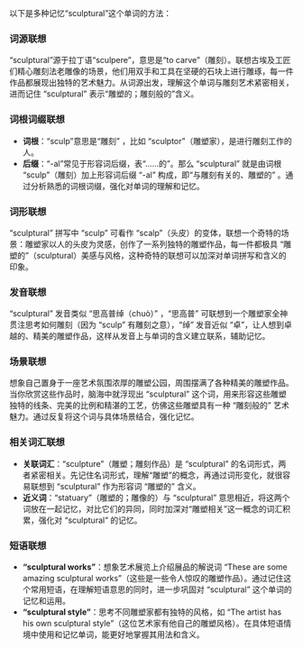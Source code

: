 以下是多种记忆“sculptural”这个单词的方法：

### 词源联想
“sculptural”源于拉丁语“sculpere”，意思是“to carve”（雕刻）。联想古埃及工匠们精心雕刻法老雕像的场景，他们用双手和工具在坚硬的石块上进行雕琢，每一件作品都展现出独特的艺术魅力。从词源出发，理解这个单词与雕刻艺术紧密相关，进而记住 “sculptural” 表示“雕塑的；雕刻般的”含义。 

### 词根词缀联想 
 - **词根**：“sculp”意思是“雕刻” ，比如 “sculptor”（雕塑家），是进行雕刻工作的人。 
 - **后缀**：“-al”常见于形容词后缀，表“……的”。那么 “sculptural” 就是由词根 “sculp”（雕刻）加上形容词后缀 “-al” 构成，即“与雕刻有关的、雕塑的” 。通过分析熟悉的词根词缀，强化对单词的理解和记忆。

### 词形联想
“sculptural” 拼写中 “sculp” 可看作 “scalp”（头皮）的变体，联想一个奇特的场景：雕塑家以人的头皮为灵感，创作了一系列独特的雕塑作品，每一件都极具 “雕塑的”（sculptural）美感与风格，这种奇特的联想可以加深对单词拼写和含义的印象。

### 发音联想 
“sculptural” 发音类似 “思高普绰（chuò）” ，“思高普” 可联想到一个雕塑家全神贯注思考如何雕刻（因为 “sculp” 有雕刻之意），“绰” 发音近似 “卓”，让人想到卓越的、精美的雕塑作品，这样从发音上与单词的含义建立联系，辅助记忆。

### 场景联想
想象自己置身于一座艺术氛围浓厚的雕塑公园，周围摆满了各种精美的雕塑作品。当你欣赏这些作品时，脑海中就浮现出 “sculptural” 这个词，用来形容这些雕塑独特的线条、完美的比例和精湛的工艺，仿佛这些雕塑具有一种 “雕刻般的” 艺术魅力。通过反复将这个词与具体场景结合，强化记忆。

### 相关词汇联想
 - **关联词汇**：“sculpture”（雕塑；雕刻作品）是 “sculptural” 的名词形式，两者紧密相关。先记住名词形式，理解“雕塑”的概念，再通过词形变化，就很容易联想到 “sculptural” 作为形容词 “雕塑的” 含义。
 - **近义词**：“statuary”（雕塑的；雕像的）与 “sculptural” 意思相近，将这两个词放在一起记忆，对比它们的异同，同时加深对“雕塑相关”这一概念的词汇积累，强化对 “sculptural” 的记忆。

### 短语联想
 - **“sculptural works”**：想象艺术展览上介绍展品的解说词 “These are some amazing sculptural works”（这些是一些令人惊叹的雕塑作品）。通过记住这个常用短语，在理解短语意思的同时，进一步巩固对 “sculptural” 这个单词的记忆和运用。 
 - **“sculptural style”**：思考不同雕塑家都有独特的风格，如 “The artist has his own sculptural style”（这位艺术家有他自己的雕塑风格）。在具体短语情境中使用和记忆单词，能更好地掌握其用法和含义。 